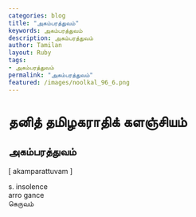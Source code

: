 ```yaml
---  
categories: blog  
title: "அகம்பரத்துவம்"
keywords: அகம்பரத்துவம்  
description: அகம்பரத்துவம்
author: Tamilan  
layout: Ruby  
tags:     
- அகம்பரத்துவம்
permalink: "அகம்பரத்துவம்"  
featured: /images/noolkal_96_6.png  
--- 
```

# தனித் தமிழகராதிக் களஞ்சியம்
## அகம்பரத்துவம்

[ akamparattuvam ]  
  
s. insolence  
arro gance  
கெருவம்